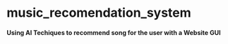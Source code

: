 # music_recomendation_system

#### Using AI Techiques to recommend song for the user with a Website GUI
